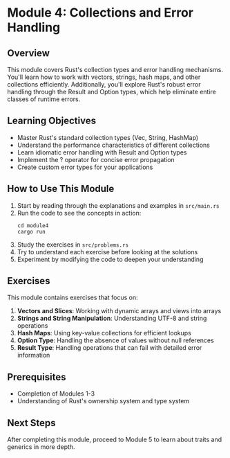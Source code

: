 # Module 4: Collections and Error Handling

## Overview
This module covers Rust's collection types and error handling mechanisms. You'll learn how to work with vectors, strings, hash maps, and other collections efficiently. Additionally, you'll explore Rust's robust error handling through the Result and Option types, which help eliminate entire classes of runtime errors.

## Learning Objectives
- Master Rust's standard collection types (Vec, String, HashMap)
- Understand the performance characteristics of different collections
- Learn idiomatic error handling with Result and Option types
- Implement the ? operator for concise error propagation
- Create custom error types for your applications

## How to Use This Module
1. Start by reading through the explanations and examples in `src/main.rs`
2. Run the code to see the concepts in action:
   ```
   cd module4
   cargo run
   ```
3. Study the exercises in `src/problems.rs`
4. Try to understand each exercise before looking at the solutions
5. Experiment by modifying the code to deepen your understanding

## Exercises
This module contains exercises that focus on:
1. **Vectors and Slices**: Working with dynamic arrays and views into arrays
2. **Strings and String Manipulation**: Understanding UTF-8 and string operations
3. **Hash Maps**: Using key-value collections for efficient lookups
4. **Option Type**: Handling the absence of values without null references
5. **Result Type**: Handling operations that can fail with detailed error information

## Prerequisites
- Completion of Modules 1-3
- Understanding of Rust's ownership system and type system

## Next Steps
After completing this module, proceed to Module 5 to learn about traits and generics in more depth.